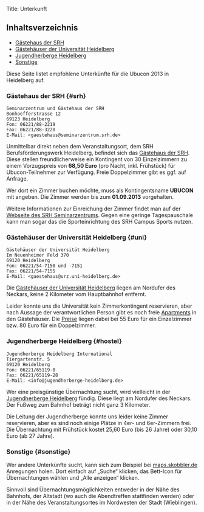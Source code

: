 Title: Unterkunft

Inhaltsverzeichnis
------------------

-   [Gästehaus der SRH](#srh)
-   [Gästehäuser der Universität Heidelberg](#uni)
-   [Jugendherberge Heidelberg](#hostel)
-   [Sonstige](#sonstige)

Diese Seite listet empfohlene Unterkünfte für die Ubucon 2013 in
Heidelberg auf.

### Gästehaus der SRH {#srh}

    Seminarzentrum und Gästehaus der SRH
    Bonhoefferstrasse 12
    69123 Heidelberg
    Fon: 06221/88-2219
    Fax: 06221/88-3220
    E-Mail: <gaestehaus@seminarzentrum.srh.de>

Unmittelbar direkt neben dem Veranstaltungsort, dem SRH
Berufsförderungswerk Heidelberg, befindet sich das [Gästehaus der
SRH](http://seminarzentrum.srh.de/de/seminarzentrum/157.html). Diese
stellen freundlicherweise ein Kontingent von 30 Einzelzimmern zu einem
Vorzugspreis von **68,50 Euro** (pro Nacht, inkl. Frühstück) für
Ubucon-Teilnehmer zur Verfügung. Freie Doppelzimmer gibt es ggf. auf
Anfrage.

Wer dort ein Zimmer buchen möchte, muss als Kontingentsname **UBUCON**
mit angeben. Die Zimmer werden bis zum **01.09.2013** vorgehalten.

Weitere Informationen zur Einreichung der Zimmer findet man auf der
[Webseite des SRH
Seminarzentrums](http://seminarzentrum.srh.de/de/seminarzentrum/165.html).
Gegen eine geringe Tagespauschale kann man sogar das die
Sporteinrichtung des SRH Campus Sports nutzen.

### Gästehäuser der Universität Heidelberg {#uni}

    Gästehäuser der Universität Heidelberg
    Im Neuenheimer Feld 370
    69120 Heidelberg
    Fon: 06221/54-7150 und -7151
    Fax: 06221/54-7155
    E-Mail: <gaestehaus@urz.uni-heidelberg.de>

Die [Gästehäuser der Universität
Heidelberg](http://www.uni-heidelberg.de/einrichtungen/service/gaestehaeuser/index.html)
liegen am Nordufer des Neckars, keine 2 Kilometer vom Hauptbahnhof
entfernt.

Leider konnte uns die Universität kein Zimmerkontingent reservieren,
aber nach Aussage der verantwortlichen Person gibt es noch freie
[Apartments](http://www.uni-heidelberg.de/einrichtungen/service/gaestehaeuser/apartments.html)
in den Gästehäuser. Die
[Preise](http://www.uni-heidelberg.de/einrichtungen/service/gaestehaeuser/preise.html)
liegen dabei bei 55 Euro für ein Einzelzimmer bzw. 80 Euro für ein
Doppelzimmer.

### Jugendherberge Heidelberg {#hostel}

    Jugendherberge Heidelberg International
    Tiergartenstr. 5
    69120 Heidelberg
    Fon: 06221/65119-0
    Fax: 06221/65119-28
    E-Mail: <info@jugendherberge-heidelberg.de>

Wer eine preisgünstige Übernachtung sucht, wird vielleicht in der
[Jugendherberge Heidelberg](http://heidelberg.jugendherberge-bw.de/)
fündig. Diese liegt am Nordufer des Neckars. Der Fußweg zum Bahnhof
beträgt nicht ganz 3 Kilometer.

Die Leitung der Jugendherberge konnte uns leider keine Zimmer
reservieren, aber es sind noch einige Plätze in 4er- und 6er-Zimmern
frei. Die Übernachtung mit Frühstück kostet 25,60 Euro (bis 26 Jahre)
oder 30,10 Euro (ab 27 Jahre).

### Sonstige {#sonstige}

Wer andere Unterkünfte sucht, kann sich zum Beispiel bei
[maps.skobbler.de](http://maps.skobbler.de/?lat=49.4072176&lon=8.6832762)
Anregungen holen. Dort einfach auf „Suche“ klicken, das Bett-Icon für
Übernachtungen wählen und „Alle anzeigen“ klicken.

Sinnvoll sind Übernachtungsmöglichkeiten entweder in der Nähe des
Bahnhofs, der Altstadt (wo auch die Abendtreffen stattfinden werden)
oder in der Nähe des Veranstaltungsortes im Nordwesten der Stadt
(Wieblingen).
